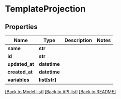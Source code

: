 # TemplateProjection

## Properties
Name | Type | Description | Notes
------------ | ------------- | ------------- | -------------
**name** | **str** |  | 
**id** | **str** |  | 
**updated_at** | **datetime** |  | 
**created_at** | **datetime** |  | 
**variables** | **list[str]** |  | 

[[Back to Model list]](../README#documentation-for-models) [[Back to API list]](../README#documentation-for-api-endpoints) [[Back to README]](../README)


